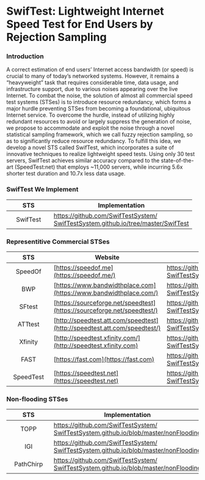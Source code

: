 # SwifTest: Lightweight Internet Speed Test for End Users by Rejection Sampling
### Introduction
A correct estimation of end users’ Internet access bandwidth (or speed) is crucial to many of today’s networked systems. However, it remains a “heavyweight” task that requires considerable time, data usage, and infrastructure support, due to various noises appearing over the live Internet. To combat the noise, the solution of almost all commercial speed test systems (STSes) is to introduce resource redundancy, which forms a major hurdle preventing STSes from becoming a foundational, ubiquitous Internet service. To overcome the hurdle, instead of utilizing highly redundant resources to avoid or largely suppress the generation of noise, we propose to accommodate and exploit the noise through a novel statistical sampling framework, which we call fuzzy rejection sampling, so as to significantly reduce resource redundancy. To fulfill this idea, we develop a novel STS called SwifTest, which incorporates a suite of innovative techniques to realize lightweight speed tests. Using only 30 test servers, SwifTest achieves similar accuracy compared to the state-of-the-art (SpeedTest:net) that employs ~11,000 servers, while incurring 5.6x shorter test duration and 10.7x less data usage.<br/>

### SwifTest We Implement

<style>
table th:nth-of-type(1) {
    width: 100px;
    max-width:100px;
    min-width:100px;
}
</style>

|STS|Implementation|
|:----:|------|
|SwifTest|[https://github.com/SwifTestSystem/<br>SwifTestSystem.github.io/tree/master/SwifTest](https://github.com/SwifTestSystem/SwifTestSystem.github.io/tree/master/SwifTest)|


### Representitive Commercial STSes

|STS|Website|Our Implementation|
|:----:|------|------|
|SpeedOf|[https://speedof.me](https://speedof.me/)|[https://github.com/SwifTestSystem/<br>SwifTestSystem.github.io/tree/master/Speedof.me/](https://github.com/SwifTestSystem/SwifTestSystem.github.io/tree/master/Speedof.me/)|
|BWP|[https://www.bandwidthplace.com](https://www.bandwidthplace.com/)|[https://github.com/SwifTestSystem/<br>SwifTestSystem.github.io/tree/master/BandwidthPlace](https://github.com/SwifTestSystem/SwifTestSystem.github.io/tree/master/BandwidthPlace/)|
|SFtest|[https://sourceforge.net/speedtest](https://sourceforge.net/speedtest/)|[https://github.com/SwifTestSystem/<br>SwifTestSystem.github.io/tree/master/SourceForge/](https://github.com/SwifTestSystem/SwifTestSystem.github.io/tree/master/SourceForge/)|
|ATTtest|[http://speedtest.att.com/speedtest](http://speedtest.att.com/speedtest/)|[https://github.com/SwifTestSystem/<br>SwifTestSystem.github.io/tree/master/ATTSpeedTest/](https://github.com/SwifTestSystem/SwifTestSystem.github.io/tree/master/ATTSpeedTest/)|
|Xfinity|[http://speedtest.xfinity.com/](http://speedtest.xfinity.com)|[https://github.com/SwifTestSystem/<br>SwifTestSystem.github.io/tree/master/XFinity/](https://github.com/SwifTestSystem/SwifTestSystem.github.io/tree/master/XFinity/)|
|FAST|[https://fast.com](https://fast.com)|[https://github.com/SwifTestSystem/<br>SwifTestSystem.github.io/tree/master/Fast.com](https://github.com/SwifTestSystem/SwifTestSystem.github.io/tree/master/Fast.com)|
|SpeedTest|[https://speedtest.net](https://speedtest.net)|[https://github.com/SwifTestSystem/<br>SwifTestSystem.github.io/tree/master/SpeedTest.net](https://github.com/SwifTestSystem/SwifTestSystem.github.io/tree/master/SpeedTest.net)|


### Non-flooding STSes



|STS|Implementation|
|:----:|------|
|TOPP|[https://github.com/SwifTestSystem/<br>SwifTestSystem.github.io/blob/master/nonFlooding](https://github.com/SwifTestSystem/SwifTestSystem.github.io/tree/master/nonFlooding)|
|IGI|[https://github.com/SwifTestSystem/<br>SwifTestSystem.github.io/blob/master/nonFlooding](https://github.com/SwifTestSystem/SwifTestSystem.github.io/tree/master/nonFlooding)|
|PathChirp|[https://github.com/SwifTestSystem/<br>SwifTestSystem.github.io/blob/master/nonFlooding](https://github.com/SwifTestSystem/SwifTestSystem.github.io/tree/master/nonFlooding)|


